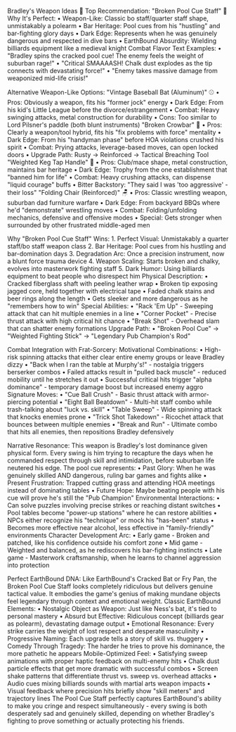 Bradley's Weapon Ideas 🎱
Top Recommendation: "Broken Pool Cue Staff" 🎯
Why It's Perfect:
    • Weapon-Like: Classic bo staff/quarter staff shape, unmistakably a polearm 
    • Bar Heritage: Pool cues from his "hustling" and bar-fighting glory days 
    • Dark Edge: Represents when he was genuinely dangerous and respected in dive bars 
    • EarthBound Absurdity: Wielding billiards equipment like a medieval knight 
Combat Flavor Text Examples:
    • "Bradley spins the cracked pool cue! The enemy feels the weight of suburban rage!" 
    • "Critical SMAAAASH! Chalk dust explodes as the tip connects with devastating force!" 
    • "Enemy takes massive damage from weaponized mid-life crisis!" 

Alternative Weapon-Like Options:
"Vintage Baseball Bat (Aluminum)" ⚾
    • Pros: Obviously a weapon, fits his "former jock" energy 
    • Dark Edge: From his kid's Little League before the divorce/estrangement 
    • Combat: Heavy swinging attacks, metal construction for durability 
    • Cons: Too similar to Lord Pilsner's paddle (both blunt instruments) 
"Broken Crowbar" 🔧
    • Pros: Clearly a weapon/tool hybrid, fits his "fix problems with force" mentality 
    • Dark Edge: From his "handyman phase" before HOA violations crushed his spirit 
    • Combat: Prying attacks, leverage-based moves, can open locked doors 
    • Upgrade Path: Rusty → Reinforced → Tactical Breaching Tool 
"Weighted Keg Tap Handle" 🍺
    • Pros: Club/mace shape, metal construction, maintains bar heritage 
    • Dark Edge: Trophy from the one establishment that "banned him for life" 
    • Combat: Heavy crushing attacks, can dispense "liquid courage" buffs 
    • Bitter Backstory: "They said I was 'too aggressive' - their loss" 
"Folding Chair (Reinforced)" 🪑
    • Pros: Classic wrestling weapon, suburban dad furniture warfare 
    • Dark Edge: From backyard BBQs where he'd "demonstrate" wrestling moves 
    • Combat: Folding/unfolding mechanics, defensive and offensive modes 
    • Special: Gets stronger when surrounded by other frustrated middle-aged men 

Why "Broken Pool Cue Staff" Wins:
    1. Perfect Visual: Unmistakably a quarter staff/bo staff weapon class 
    2. Bar Heritage: Pool cues from his hustling and bar-domination days 
    3. Degradation Arc: Once a precision instrument, now a blunt force trauma device 
    4. Weapon Scaling: Starts broken and chalky, evolves into masterwork fighting staff 
    5. Dark Humor: Using billiards equipment to beat people who disrespect him 
Physical Description:
    • Cracked fiberglass shaft with peeling leather wrap 
    • Broken tip exposing jagged core, held together with electrical tape 
    • Faded chalk stains and beer rings along the length 
    • Gets sleeker and more dangerous as he "remembers how to win" 
Special Abilities:
    • "Rack 'Em Up" - Sweeping attack that can hit multiple enemies in a line 
    • "Corner Pocket" - Precise thrust attack with high critical hit chance 
    • "Break Shot" - Overhead slam that can shatter enemy formations 
Upgrade Path:
    • "Broken Pool Cue" → "Weighted Fighting Stick" → "Legendary Pub Champion's Rod" 

Combat Integration with Frat-Sorcery:
Motivational Combinations:
    • High-risk spinning attacks that either clear entire enemy groups or leave Bradley dizzy 
    • "Back when I ran the table at Murphy's!" - nostalgia triggers berserker combos 
    • Failed attacks result in "pulled back muscle" - reduced mobility until he stretches it out 
    • Successful critical hits trigger "alpha dominance" - temporary damage boost but increased enemy aggro 
Signature Moves:
    • "Cue Ball Crush" - Basic thrust attack with armor-piercing potential 
    • "Eight Ball Beatdown" - Multi-hit staff combo while trash-talking about "luck vs. skill" 
    • "Table Sweep" - Wide spinning attack that knocks enemies prone 
    • "Trick Shot Takedown" - Ricochet attack that bounces between multiple enemies 
    • "Break and Run" - Ultimate combo that hits all enemies, then repositions Bradley defensively 

Narrative Resonance:
This weapon is Bradley's lost dominance given physical form. Every swing is him trying to recapture the days when he commanded respect through skill and intimidation, before suburban life neutered his edge. The pool cue represents:
    • Past Glory: When he was genuinely skilled AND dangerous, ruling bar games and fights alike 
    • Present Frustration: Trapped cutting grass and attending HOA meetings instead of dominating tables 
    • Future Hope: Maybe beating people with his cue will prove he's still the "Pub Champion" 
Environmental Interactions:
    • Can solve puzzles involving precise strikes or reaching distant switches 
    • Pool tables become "power-up stations" where he can restore abilities 
    • NPCs either recognize his "technique" or mock his "has-been" status 
    • Becomes more effective near alcohol, less effective in "family-friendly" environments 
Character Development Arc:
    • Early game - Broken and patched, like his confidence outside his comfort zone 
    • Mid game - Weighted and balanced, as he rediscovers his bar-fighting instincts 
    • Late game - Masterwork craftsmanship, when he learns to channel aggression into protection 

Perfect EarthBound DNA:
Like EarthBound's Cracked Bat or Fry Pan, the Broken Pool Cue Staff looks completely ridiculous but delivers genuine tactical value. It embodies the game's genius of making mundane objects feel legendary through context and emotional weight.
Classic EarthBound Elements:
    • Nostalgic Object as Weapon: Just like Ness's bat, it's tied to personal mastery 
    • Absurd but Effective: Ridiculous concept (billiards gear as polearm), devastating damage output 
    • Emotional Resonance: Every strike carries the weight of lost respect and desperate masculinity 
    • Progressive Naming: Each upgrade tells a story of skill vs. thuggery 
    • Comedy Through Tragedy: The harder he tries to prove his dominance, the more pathetic he appears 
Mobile-Optimized Feel:
    • Satisfying sweep animations with proper haptic feedback on multi-enemy hits 
    • Chalk dust particle effects that get more dramatic with successful combos 
    • Screen shake patterns that differentiate thrust vs. sweep vs. overhead attacks 
    • Audio cues mixing billiards sounds with martial arts weapon impacts 
    • Visual feedback where precision hits briefly show "skill meters" and trajectory lines 
The Pool Cue Staff perfectly captures EarthBound's ability to make you cringe and respect simultaneously - every swing is both desperately sad and genuinely skilled, depending on whether Bradley's fighting to prove something or actually protecting his friends.
